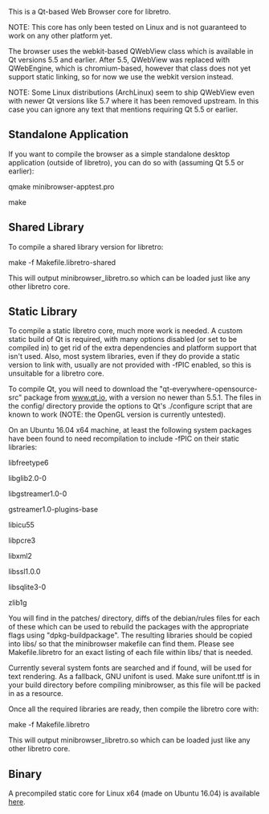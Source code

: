 This is a Qt-based Web Browser core for libretro.

NOTE: This core has only been tested on Linux and is not guaranteed to work on any other platform yet.

The browser uses the webkit-based QWebView class which is available in Qt versions 5.5 and earlier. After 5.5, QWebView was replaced with QWebEngine, which is chromium-based, however that class does not yet support static linking, so for now we use the webkit version instead.

NOTE: Some Linux distributions (ArchLinux) seem to ship QWebView even with newer Qt versions like 5.7 where it has been removed upstream. In this case you can ignore any text that mentions requiring Qt 5.5 or earlier.

Standalone Application
--------

If you want to compile the browser as a simple standalone desktop application (outside of libretro), you can do so with (assuming Qt 5.5 or earlier):

qmake minibrowser-apptest.pro

make

Shared Library
--------

To compile a shared library version for libretro:

make -f Makefile.libretro-shared

This will output minibrowser_libretro.so which can be loaded just like any other libretro core.

Static Library
--------

To compile a static libretro core, much more work is needed. A custom static build of Qt is required, with many options disabled (or set to be compiled in) to get rid of the extra dependencies and platform support that isn't used. Also, most system libraries, even if they do provide a static version to link with, usually are not provided with -fPIC enabled, so this is unsuitable for a libretro core.

To compile Qt, you will need to download the "qt-everywhere-opensource-src" package from www.qt.io, with a version no newer than 5.5.1. The files in the config/ directory provide the options to Qt's ./configure script that are known to work (NOTE: the OpenGL version is currently untested).

On an Ubuntu 16.04 x64 machine, at least the following system packages have been found to need recompilation to include -fPIC on their static libraries:

libfreetype6

libglib2.0-0

libgstreamer1.0-0

gstreamer1.0-plugins-base

libicu55

libpcre3

libxml2

libssl1.0.0

libsqlite3-0

zlib1g

You will find in the patches/ directory, diffs of the debian/rules files for each of these which can be used to rebuild the packages with the appropriate flags using "dpkg-buildpackage". The resulting libraries should be copied into libs/ so that the minibrowser makefile can find them. Please see Makefile.libretro for an exact listing of each file within libs/ that is needed.

Currently several system fonts are searched and if found, will be used for text rendering. As a fallback, GNU unifont is used. Make sure unifont.ttf is in your build directory before compiling minibrowser, as this file will be packed in as a resource.

Once all the required libraries are ready, then compile the libretro core with:

make -f Makefile.libretro

This will output minibrowser_libretro.so which can be loaded just like any other libretro core.

Binary
--------

A precompiled static core for Linux x64 (made on Ubuntu 16.04) is available [here](http://buildbot.fiveforty.net/minibrowser_libretro.so).
